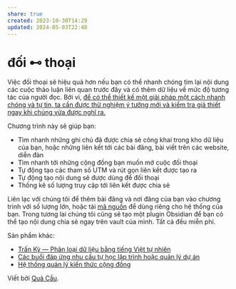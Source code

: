 ```yaml
---
share: true
created: 2023-10-30T14:29
updated: 2024-05-03T22:48
---
```

# đối ⊷ thoại
Việc đối thoại sẽ hiệu quả hơn nếu bạn có thể nhanh chóng tìm lại nội dung các cuộc thảo luận liên quan trước đây và có thêm dữ liệu về mức độ tương tác của người đọc. Bởi vì, [để có thể thiết kế một giải pháp một cách nhanh chóng và tự tin, ta cần được thử nghiệm ý tưởng mới và kiểm tra giả thiết ngay khi chúng vừa được nghĩ ra.](https://worrydream.com/LadderOfAbstraction/)

Chương trình này sẽ giúp bạn:
- Tìm nhanh những ghi chú đã được chia sẻ công khai trong kho dữ liệu của bạn, hoặc những liên kết tới các bài đăng, bài viết trên các website, diễn đàn
- Tìm nhanh tới những cộng đồng bạn muốn mở cuộc đối thoại
- Tự động tạo các tham số UTM và rút gọn liên kết được tạo ra
- Tự động tạo nội dung sẽ được dùng để đối thoại
- Thống kê số lượng truy cập tới liên kết được chia sẻ

Liên lạc với chúng tôi để thêm bài đăng và nơi đăng của bạn vào chương trình với số lượng lớn, hoặc tải [mã nguồn](https://github.com/QuaCau-TheSphere/CW-rut-gon-utm) để dùng riêng cho hệ thống của bạn. Trong tương lai chúng tôi cũng sẽ tạo một plugin Obsidian để bạn có thể tạo nội dung chia sẻ ngay trên vault của mình. Tất cả đều miễn phí.

Sản phẩm khác:
- [Trấn Kỳ — Phân loại dữ liệu bằng tiếng Việt tự nhiên](https://tranky.deno.dev/?utm_source=doi-thoai.deno.dev&utm_medium=Website&utm_campaign=&utm_content=&utm_term=Qu%E1%BA%A3+C%E1%BA%A7u.yaml)
- [Các buổi đáp ứng nhu cầu tự học lập trình hoặc quản lý dự án](https://quảcầu.cc/cac-buoi-dap-ung-nhu-cau-hoc-cach-su-dung-cong-cu-va-tu-duy-lap-trinh-cho-nhu-cau-ca-nhan-hoac-nghien-cuu/)
- [Hệ thống quản lý kiến thức cộng đồng](https://obsidian.quảcầu.cc/%F0%9F%93%90%20d%E1%BB%B1%20%C3%A1n/c%C3%B4ng%20c%E1%BB%A5%20cho%20h%E1%BB%87%20sinh%20th%C3%A1i/9%20blog/t%E1%BB%AB%20vi%E1%BB%87c%20l%C6%B0u%20d%E1%BB%AF%20li%E1%BB%87u%20t%E1%BA%A1i%20ch%E1%BB%97%20%C4%91%E1%BA%BFn%20s%E1%BB%B1%20h%E1%BB%A3p%20t%C3%A1c%20%C4%91a%20ph%C6%B0%C6%A1ng%20v%C3%A0%20li%C3%AAn%20ng%C3%A0nh%20v%C3%A0%20n%E1%BB%81n%20kinh%20t%E1%BA%BF%20kh%C3%B4ng%20d%C3%B9ng%20ti%E1%BB%81n/)

Viết bởi [Quả Cầu](https://quảcầu.cc/truyen-ngu-ngon-ve-nhung-nguoi-mong-doi/).